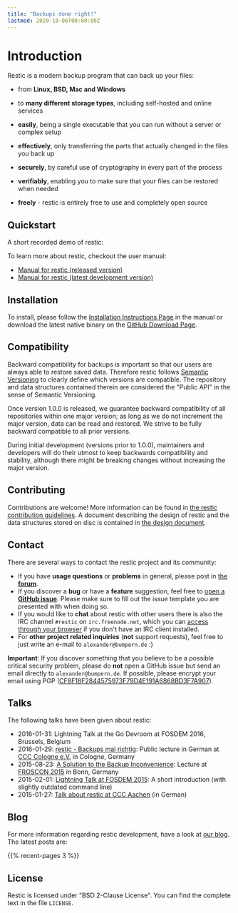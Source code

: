```yaml
---
title: "Backups done right!"
lastmod: 2020-10-06T00:00:00Z
---
```


# Introduction

Restic is a modern backup program that can back up your files:

 * from **Linux, BSD, Mac and Windows**
 
 * to **many different storage types**, including self-hosted and online services

 * **easily**, being a single executable that you can run without a server or complex setup

 * **effectively**, only transferring the parts that actually changed in the files you back up

 * **securely**, by careful use of cryptography in every part of the process

 * **verifiably**, enabling you to make sure that your files can be restored when needed

 * **freely** - restic is entirely free to use and completely open source

## Quickstart

A short recorded demo of restic:

<script type="text/javascript" src="https://asciinema.org/a/anro1vq39k80ae7c46s9nj6bs.js" id="asciicast-23554" async></script>

To learn more about restic, checkout the user manual:

 * [Manual for restic (released version)](https://restic.readthedocs.io/en/stable/)
 * [Manual for restic (latest development version)](https://restic.readthedocs.io/en/latest/)

## Installation

To install, please follow the [Installation Instructions Page](https://restic.readthedocs.io/en/stable/020_installation.html) in the manual or download the latest native binary on the [GitHub Download Page](https://github.com/restic/restic/releases/latest).

## Compatibility

Backward compatibility for backups is important so that our users are always able to restore saved data. Therefore restic follows [Semantic Versioning](http://semver.org) to clearly define which versions are compatible. The repository and data structures contained therein are considered the "Public API" in the sense of Semantic Versioning.

Once version 1.0.0 is released, we guarantee backward compatibility of all repositories within one major version; as long as we do not increment the major version, data can be read and restored. We strive to be fully backward compatible to all prior versions.

During initial development (versions prior to 1.0.0), maintainers and developers will do their utmost to keep backwards compatibility and stability, although there might be breaking changes without increasing the major version.

## Contributing

Contributions are welcome! More information can be found in [the restic contribution guidelines](https://github.com/restic/restic/blob/master/CONTRIBUTING.md). A document describing the design of restic and the data structures stored on disc is contained in [the design document](http://restic.readthedocs.io/en/latest/100_references.html#design).

## Contact

There are several ways to contact the restic project and its community:

 * If you have **usage questions** or **problems** in general, please post in [the **forum**](https://forum.restic.net/).
 * If you discover a **bug** or have a **feature** suggestion, feel free to [open a **GitHub issue**](https://github.com/restic/restic/issues/new/choose). Please make sure to fill out the issue template you are presented with when doing so.
 * If you would like to **chat** about restic with other users there is also the IRC channel `#restic` on `irc.freenode.net`, which you can [access through your browser](https://kiwiirc.com/nextclient/irc.freenode.net/restic) if you don't have an IRC client installed.
 * For **other project related inquiries** (**not** support requests), feel free to just write an e-mail to `alexander@bumpern.de` :)

**Important**: If you discover something that you believe to be a possible critical security problem, please do **not** open a GitHub issue but send an email directly to `alexander@bumpern.de`. If possible, please encrypt your email using PGP ([CF8F18F2844575973F79D4E191A6868BD3F7A907](gpg-key-alex.asc)).

## Talks

The following talks have been given about restic:

 * 2016-01-31: Lightning Talk at the Go Devroom at FOSDEM 2016, Brussels, Belgium
 * 2016-01-29: [restic - Backups mal richtig](https://media.ccc.de/v/c4.openchaos.2016.01.restic): Public lecture in German at [CCC Cologne e.V.](https://koeln.ccc.de) in Cologne, Germany
 * 2015-08-23: [A Solution to the Backup Inconvenience](https://media.ccc.de/browse/conferences/froscon/2015/froscon2015-1515-a_solution_to_the_backup_inconvenience.html): Lecture at [FROSCON 2015](https://www.froscon.de) in Bonn, Germany
 * 2015-02-01: [Lightning Talk at FOSDEM 2015](https://www.youtube.com/watch?v=oM-MfeflUZ8&t=11m40s): A short introduction (with slightly outdated command line)
 * 2015-01-27: [Talk about restic at CCC Aachen](https://videoag.fsmpi.rwth-aachen.de/?view=player&lectureid=4442) (in German)

## Blog

For more information regarding restic development, have a look at [our blog](/blog). The latest posts are:

{{% recent-pages 3 %}}

## License

Restic is licensed under "BSD 2-Clause License". You can find the complete text in the file `LICENSE`.
